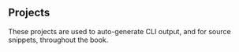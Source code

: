 ## Projects

These projects are used to auto-generate CLI output, and for source snippets, throughout the book.
